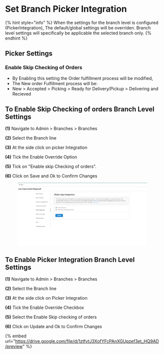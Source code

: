 # Set Branch Picker Integration

{% hint style="info" %}
When the settings for the branch level is configured (PickerIntegration), The default/global settings will be overriden. Branch level settings will specifically be applicable the selected branch only.
{% endhint %}

## **Picker Settings**

### Enable Skip Checking of Orders

* By Enabling this setting the Order fulfillment process will be modified,
* The New order Fulfillment process will be:
* New > Accepted > Picking > Ready for Delivery/Pickup > Delivering and Recieved

## To Enable Skip Checking of orders Branch Level Settings

**(1)** Navigate to Admin > Branches > Branches

**(2)** Select the Branch line

**(3)** At the side click on picker Integration

**(4)** Tick the Enable Override Option

**(5)** Tick on "Enable skip Checking of orders".

**(6)** Click on Save and Ok to Confirm Changes

<figure><img src="../../../.gitbook/assets/1 Enable skip checking of orders.png" alt=""><figcaption></figcaption></figure>

## To Enable Picker Integration Branch Level Settings

**(1)** Navigate to Admin > Branches > Branches

**(2)** Select the Branch line

**(3)** At the side click on Picker Integration

**(4)** Tick the Enable Override Checkbox

**(5)** Select the Enable Skip checking of orders

**(6)** Click on Update and Ok to Confirm Changes

{% embed url="https://drive.google.com/file/d/1ztfvtJ3XofYFcPAnXGUpzef3et_HQ9AD/preview" %}
